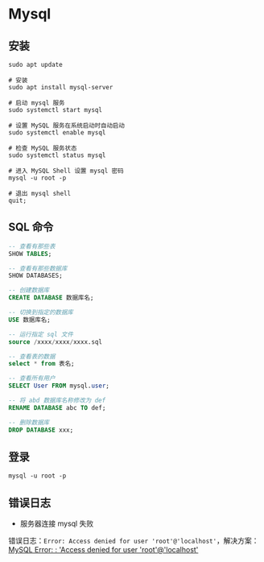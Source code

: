 # Mysql

## 安装

```shell
sudo apt update

# 安装
sudo apt install mysql-server

# 启动 mysql 服务
sudo systemctl start mysql

# 设置 MySQL 服务在系统启动时自动启动
sudo systemctl enable mysql

# 检查 MySQL 服务状态
sudo systemctl status mysql

# 进入 MySQL Shell 设置 mysql 密码
mysql -u root -p

# 退出 mysql shell
quit;
```

## SQL 命令

```sql
-- 查看有那些表
SHOW TABLES;

-- 查看有那些数据库
SHOW DATABASES;

-- 创建数据库
CREATE DATABASE 数据库名;

-- 切换到指定的数据库
USE 数据库名;

-- 运行指定 sql 文件
source /xxxx/xxxx/xxxx.sql

-- 查看表的数据
select * from 表名;

-- 查看所有用户
SELECT User FROM mysql.user;

-- 将 abd 数据库名称修改为 def
RENAME DATABASE abc TO def;

-- 删除数据库
DROP DATABASE xxx;
```

## 登录

```shell
mysql -u root -p
```

## 错误日志

- 服务器连接 mysql 失败

错误日志：`Error: Access denied for user 'root'@'localhost'`，解决方案：[MySQL Error: : 'Access denied for user 'root'@'localhost'](https://stackoverflow.com/questions/41645309/mysql-error-access-denied-for-user-rootlocalhost)
